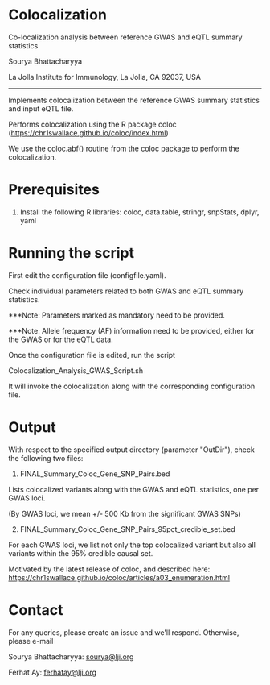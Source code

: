 # Colocalization
Co-localization analysis between reference GWAS and eQTL summary statistics

Sourya Bhattacharyya

La Jolla Institute for Immunology, La Jolla, CA 92037, USA

----------------------

Implements colocalization between the reference GWAS summary statistics and input eQTL file.

Performs colocalization using the R package coloc (https://chr1swallace.github.io/coloc/index.html)

We use the coloc.abf() routine from the coloc package to perform the colocalization.

Prerequisites
===============

1. Install the following R libraries: coloc, data.table, stringr, snpStats, dplyr, yaml

Running the script
==================

First edit the configuration file (configfile.yaml). 

Check individual parameters related to both GWAS and eQTL summary statistics.

***Note: Parameters marked as mandatory need to be provided.

***Note: Allele frequency (AF) information need to be provided, either for the GWAS or for the eQTL data.

Once the configuration file is edited, run the script 

Colocalization_Analysis_GWAS_Script.sh

It will invoke the colocalization along with the corresponding configuration file.

Output
========

With respect to the specified output directory (parameter "OutDir"), check the following two files:

1. FINAL_Summary_Coloc_Gene_SNP_Pairs.bed

Lists colocalized variants along with the GWAS and eQTL statistics, one per GWAS loci.

(By GWAS loci, we mean +/- 500 Kb from the significant GWAS SNPs)

2. FINAL_Summary_Coloc_Gene_SNP_Pairs_95pct_credible_set.bed

For each GWAS loci, we list not only the top colocalized variant but also all variants within the 95% credible causal set.

Motivated by the latest release of coloc, and described here:
https://chr1swallace.github.io/coloc/articles/a03_enumeration.html


Contact
==========

For any queries, please create an issue and we'll respond. Otherwise, please e-mail

Sourya Bhattacharyya: sourya@lji.org

Ferhat Ay: ferhatay@lji.org






